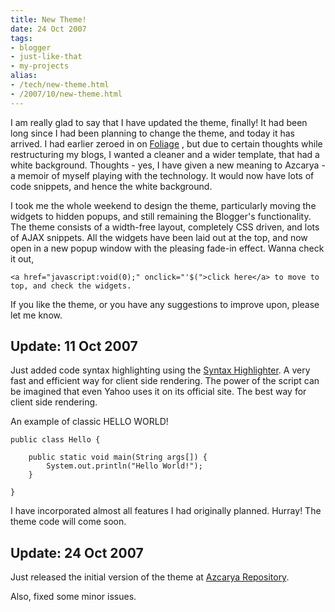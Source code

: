```yaml
---
title: New Theme!
date: 24 Oct 2007
tags: 
- blogger
- just-like-that
- my-projects
alias:
- /tech/new-theme.html
- /2007/10/new-theme.html
---
```


I am really glad to say that I have updated the theme, finally! It had been long 
since I had been planning to change the theme, and today it has arrived. I had 
earlier zeroed in on 
<a href="http://azcarya.blogspot.com/2007/09/new-theme-soon-really-soon.html" title="Foliage In XML">Foliage</a>
, but due to certain thoughts while restructuring my blogs, I wanted a cleaner 
and a wider template, that had a white background. Thoughts - yes, I have given a 
new meaning to Azcarya - a memoir of myself playing with the technology. It would 
now have lots of code snippets, and hence the white background.

<!-- break here -->

I took me the whole weekend to design the theme, particularly moving the widgets 
to hidden popups, and still remaining the Blogger's functionality. The theme consists of a 
width-free layout, completely CSS driven, and lots of AJAX snippets. All the widgets have 
been laid out at the top, and now open in a new popup window with the pleasing fade-in 
effect. Wanna check it out, 

    <a href="javascript:void(0);" onclick="'$(">click here</a> to move to top, and check the widgets.

If you like the theme, or you have any suggestions to improve upon, please let me know.

Update: 11 Oct 2007
-------------------

Just added code syntax highlighting using the 
<a href="http://code.google.com/p/syntaxhighlighter" title="Syntax Highlighter">Syntax Highlighter</a>. 
A very fast and efficient way for client side rendering. The power of the script can be 
imagined that even Yahoo uses it on its official site. The best way for client side rendering.

An example of classic HELLO WORLD!

```
public class Hello {

    public static void main(String args[]) {
        System.out.println("Hello World!");
    }

}
```

I have incorporated almost all features I had originally planned. Hurray! The theme code will come soon.

Update: 24 Oct 2007
-------------------

Just released the initial version of the theme at 
<a href="http://azcarya.googlecode.com" title="Azcarya Google Code Repository">Azcarya Repository</a>. 

Also, fixed some minor issues.